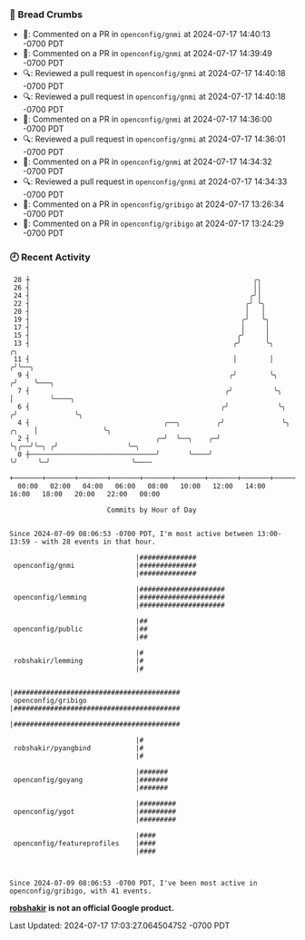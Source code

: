### 🍞 Bread Crumbs

 * 💬: Commented on a PR in  `openconfig/gnmi` at 2024-07-17 14:40:13 -0700 PDT
 * 💬: Commented on a PR in  `openconfig/gnmi` at 2024-07-17 14:39:49 -0700 PDT
 * 🔍: Reviewed a pull request in  `openconfig/gnmi` at 2024-07-17 14:40:18 -0700 PDT
 * 🔍: Reviewed a pull request in  `openconfig/gnmi` at 2024-07-17 14:40:18 -0700 PDT
 * 💬: Commented on a PR in  `openconfig/gnmi` at 2024-07-17 14:36:00 -0700 PDT
 * 🔍: Reviewed a pull request in  `openconfig/gnmi` at 2024-07-17 14:36:01 -0700 PDT
 * 💬: Commented on a PR in  `openconfig/gnmi` at 2024-07-17 14:34:32 -0700 PDT
 * 🔍: Reviewed a pull request in  `openconfig/gnmi` at 2024-07-17 14:34:33 -0700 PDT
 * 💬: Commented on a PR in  `openconfig/gribigo` at 2024-07-17 13:26:34 -0700 PDT
 * 💬: Commented on a PR in  `openconfig/gribigo` at 2024-07-17 13:24:29 -0700 PDT

### 🕘 Recent Activity
```
 28 ┼                                                       ╭╮
 26 ┤                                                       ││
 24 ┤                                                      ╭╯│
 22 ┤                                                     ╭╯ ╰╮
 20 ┤                                                     │   │
 19 ┤                                                    ╭╯   ╰╮
 17 ┤                                                    │     │
 15 ┤                                                   ╭╯     │
 13 ┤                                                  ╭╯      ╰╮                 ╭╮
 11 ┤                                                  │        │                ╭╯╰──╮
  9 ┤                                                 ╭╯        ╰╮              ╭╯    ╰───╮
  7 ┤                                                ╭╯          ╰╮             │         ╰────╮
  6 ┤                                               ╭╯            ╰╮           ╭╯              ╰╮
  4 ┤                                 ╭──╮         ╭╯              ╰╮    ╭╮    │                ╰╮
  2 ┤                               ╭─╯  ╰──╮    ╭─╯                ╰╮╭──╯╰─╮ ╭╯                 ╰─╮
  0 ┼───────────────────────────────╯       ╰────╯                   ╰╯     ╰─╯                    ╰────
    +───────+───────+───────+───────+───────+───────+───────+───────+───────+───────+───────+───────+────
  00:00   02:00   04:00   06:00   08:00   10:00   12:00   14:00   16:00   18:00   20:00   22:00   00:00   

						Commits by Hour of Day


Since 2024-07-09 08:06:53 -0700 PDT, I'm most active between 13:00-13:59 - with 28 events in that hour.

```



```
                               |##############
 openconfig/gnmi               |##############
                               |##############

                               |#####################
 openconfig/lemming            |#####################
                               |#####################

                               |##
 openconfig/public             |##
                               |##

                               |#
 robshakir/lemming             |#
                               |#

                               |#########################################
 openconfig/gribigo            |#########################################
                               |#########################################

                               |#
 robshakir/pyangbind           |#
                               |#

                               |#######
 openconfig/goyang             |#######
                               |#######

                               |#########
 openconfig/ygot               |#########
                               |#########

                               |####
 openconfig/featureprofiles    |####
                               |####



Since 2024-07-09 08:06:53 -0700 PDT, I've been most active in openconfig/gribigo, with 41 events.

```
**[robshakir](mailto:robjs@google.com) is not an official Google product.**  


Last Updated: 2024-07-17 17:03:27.064504752 -0700 PDT
